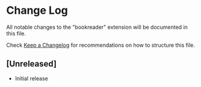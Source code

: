 # Change Log

All notable changes to the "bookreader" extension will be documented in this file.

Check [Keep a Changelog](http://keepachangelog.com/) for recommendations on how to structure this file.

## [Unreleased]

- Initial release